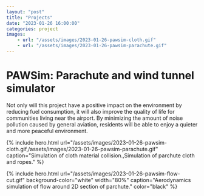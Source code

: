 ```yaml
---
layout: "post"
title: "Projects"
date: "2023-01-26 16:00:00"
categories: project
images:
    - url: "/assets/images/2023-01-26-pawsim-cloth.gif"
    - url: "/assets/images/2023-01-26-pawsim-parachute.gif"
---
```





# PAWSim: Parachute and wind tunnel simulator

Not only will this project have a positive impact on the environment by reducing fuel consumption, it will also improve the quality of life for communities living near the airport. By minimizing the amount of noise pollution caused by general aviation, residents will be able to enjoy a quieter and more peaceful environment.

{% include hero.html url="/assets/images/2023-01-26-pawsim-cloth.gif,/assets/images/2023-01-26-pawsim-parachute.gif" caption="Simulation of cloth material collision.,Simulation of parchute cloth and ropes." %}


{% include hero.html url="/assets/images/2023-01-26-pawsim-flow-cut.gif" background-color="white" width="80%" caption="Aerodynamics simulation of flow around 2D section of parchute." color="black" %}
